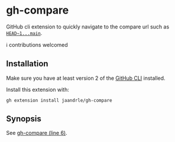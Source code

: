 # gh-compare
GitHub cli extension to quickly navigate to the compare url such as [`HEAD~1...main`](./compare/HEAD~1...main).

ℹ️ contributions welcomed

## Installation

Make sure you have at least version 2 of the [GitHub CLI](https://cli.github.com/) installed.

Install this extension with:
```bash
gh extension install jaandrle/gh-compare
```

## Synopsis
See [gh-compare (line 6)](./gh-compare#L1).
